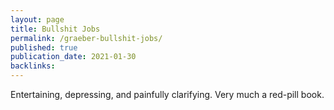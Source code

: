 ```yaml
---
layout: page
title: Bullshit Jobs
permalink: /graeber-bullshit-jobs/
published: true
publication_date: 2021-01-30
backlinks: 
---
```


Entertaining, depressing, and painfully clarifying. Very much a red-pill book.